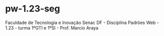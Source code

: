 # pw-1.23-seg
Faculdade de Tecnologia e Inovação Senac DF -  Disciplina Padrões Web - 1.23 - turma 1ºGTI e 1ºSI - Prof. Marcio Araya

